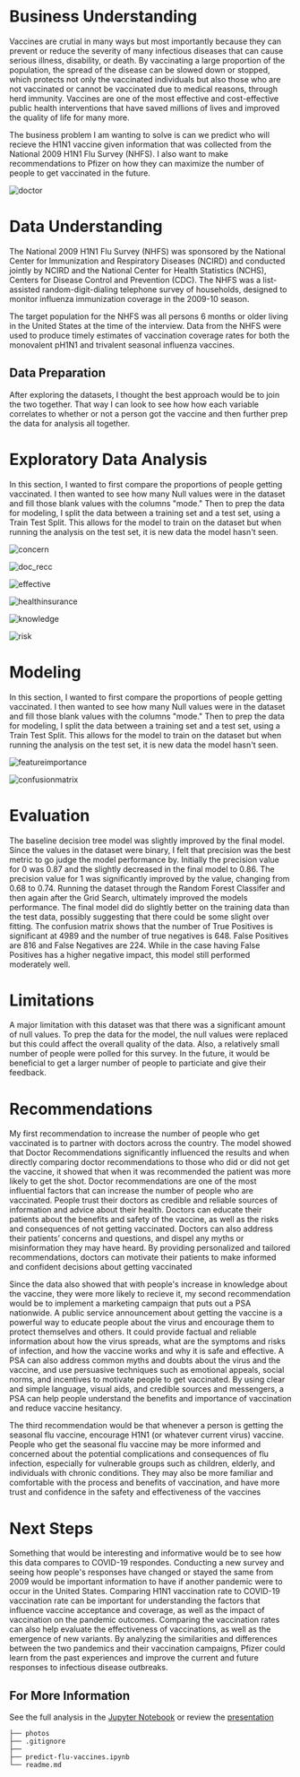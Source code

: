 # Business Understanding

Vaccines are crutial in many ways but most importantly because they can prevent or reduce the severity of many infectious diseases that can cause serious illness, disability, or death. By vaccinating a large proportion of the population, the spread of the disease can be slowed down or stopped, which protects not only the vaccinated individuals but also those who are not vaccinated or cannot be vaccinated due to medical reasons, through herd immunity. Vaccines are one of the most effective and cost-effective public health interventions that have saved millions of lives and improved the quality of life for many more.

The business problem I am wanting to solve is can we predict who will recieve the H1N1 vaccine given information that was collected from the National 2009 H1N1 Flu Survey (NHFS). I also want to make recommendations to Pfizer on how they can maximize the number of people to get vaccinated in the future.

![doctor](https://github.com/lpb3393/predict-flu-vaccine/blob/main/photos/doctor.PNG)

# Data Understanding

The National 2009 H1N1 Flu Survey (NHFS) was sponsored by the National Center for Immunization and Respiratory Diseases (NCIRD) and conducted jointly by NCIRD and the National Center for Health Statistics (NCHS), Centers for Disease Control and Prevention (CDC). The NHFS was a list-assisted random-digit-dialing telephone survey of households, designed to monitor influenza immunization coverage in the 2009-10 season.

The target population for the NHFS was all persons 6 months or older living in the United States at the time of the interview. Data from the NHFS were used to produce timely estimates of vaccination coverage rates for both the monovalent pH1N1 and trivalent seasonal influenza vaccines.

## Data Preparation

After exploring the datasets, I thought the best approach would be to join the two together. That way I can look to see how how each variable correlates to whether or not a person got the vaccine and then further prep the data for analysis all together.

# Exploratory Data Analysis

In this section, I wanted to first compare the proportions of people getting vaccinated. I then wanted to see how many Null values were in the dataset and fill those blank values with the columns "mode." Then to prep the data for modeling, I split the data between a training set and a test set, using a Train Test Split. This allows for the model to train on the dataset but when running the analysis on the test set, it is new data the model hasn't seen.

![concern](https://github.com/lpb3393/predict-flu-vaccine/blob/main/photos/concern.PNG)

![doc_recc](https://github.com/lpb3393/predict-flu-vaccine/blob/main/photos/doc_recc.PNG)

![effective](https://github.com/lpb3393/predict-flu-vaccine/blob/main/photos/effective.PNG)

![healthinsurance](https://github.com/lpb3393/predict-flu-vaccine/blob/main/photos/healthinsurance.PNG)

![knowledge](https://github.com/lpb3393/predict-flu-vaccine/blob/main/photos/knowledge.PNG)

![risk](https://github.com/lpb3393/predict-flu-vaccine/blob/main/photos/risk.PNG)



# Modeling

In this section, I wanted to first compare the proportions of people getting vaccinated. I then wanted to see how many Null values were in the dataset and fill those blank values with the columns "mode." Then to prep the data for modeling, I split the data between a training set and a test set, using a Train Test Split. This allows for the model to train on the dataset but when running the analysis on the test set, it is new data the model hasn't seen.


![featureimportance](https://github.com/lpb3393/predict-flu-vaccine/blob/main/photos/featureimportance.PNG)

![confusionmatrix](https://github.com/lpb3393/predict-flu-vaccine/blob/main/photos/confusionmatrix.PNG)


# Evaluation

The baseline decision tree model was slightly improved by the final model. Since the values in the dataset were binary, I felt that precision was the best metric to go judge the model performance by. Initially the precision value for 0 was 0.87 and the slightly decreased in the final model to 0.86. The precision value for 1 was significantly improved by the value, changing from 0.68 to 0.74. Running the dataset through the Random Forest Classifer and then again after the Grid Search, ultimately improved the models performance. The final model did do slightly better on the training data than the test data, possibly suggesting that there could be some slight over fitting. The confusion matrix shows that the number of True Positives is significant at 4989 and the number of true negatives is 648. False Positives are 816 and False Negatives are 224. While in the case having False Positives has a higher negative impact, this model still performed moderately well.


# Limitations

A major limitation with this dataset was that there was a significant amount of null values. To prep the data for the model, the null values were replaced but this could affect the overall quality of the data. Also, a relatively small number of people were polled for this survey. In the future, it would be beneficial to get a larger number of people to particiate and give their feedback.


# Recommendations

My first recommendation to increase the number of people who get vaccinated is to partner with doctors across the country. The model showed that Doctor Recommendations significantly influenced the results and when directly comparing doctor recommendations to those who did or did not get the vaccine, it showed that when it was recommended the patient was more likely to get the shot. Doctor recommendations are one of the most influential factors that can increase the number of people who are vaccinated. People trust their doctors as credible and reliable sources of information and advice about their health. Doctors can educate their patients about the benefits and safety of the vaccine, as well as the risks and consequences of not getting vaccinated. Doctors can also address their patients’ concerns and questions, and dispel any myths or misinformation they may have heard. By providing personalized and tailored recommendations, doctors can motivate their patients to make informed and confident decisions about getting vaccinated

Since the data also showed that with people's increase in knowledge about the vaccine, they were more likely to recieve it, my second recommendation would be to implement a marketing campaign that puts out a PSA nationwide. A public service announcement about getting the vaccine is a powerful way to educate people about the virus and encourage them to protect themselves and others. It could provide factual and reliable information about how the virus spreads, what are the symptoms and risks of infection, and how the vaccine works and why it is safe and effective. A PSA can also address common myths and doubts about the virus and the vaccine, and use persuasive techniques such as emotional appeals, social norms, and incentives to motivate people to get vaccinated. By using clear and simple language, visual aids, and credible sources and messengers, a PSA can help people understand the benefits and importance of vaccination and reduce vaccine hesitancy.

The third recommendation would be that whenever a person is getting the seasonal flu vaccine, encourage H1N1 (or whatever current virus) vaccine. People who get the seasonal flu vaccine may be more informed and concerned about the potential complications and consequences of flu infection, especially for vulnerable groups such as children, elderly, and individuals with chronic conditions. They may also be more familiar and comfortable with the process and benefits of vaccination, and have more trust and confidence in the safety and effectiveness of the vaccines


# Next Steps

Something that would be interesting and informative would be to see how this data compares to COVID-19 respondes. Conducting a new survey and seeing how people's responses have changed or stayed the same from 2009 would be important information to have if another pandemic were to occur in the United States. Comparing H1N1 vaccination rate to COVID-19 vaccination rate can be important for understanding the factors that influence vaccine acceptance and coverage, as well as the impact of vaccination on the pandemic outcomes. Comparing the vaccination rates can also help evaluate the effectiveness of vaccinations, as well as the emergence of new variants. By analyzing the similarities and differences between the two pandemics and their vaccination campaigns, Pfizer could learn from the past experiences and improve the current and future responses to infectious disease outbreaks.


## For More Information
See the full analysis in the [Jupyter Notebook](https://github.com/lpb3393/predict-flu-vaccine/blob/main/predict-flu-vaccines.ipynb) or review the [presentation](https://github.com/lpb3393/Home_Renovations/blob/main/Home%20Renovations%20Presentation.pdf)

```
├── photos
├── .gitignore
├── 
├── predict-flu-vaccines.ipynb
└── readme.md
```